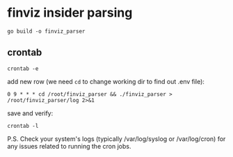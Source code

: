 # finviz insider parsing

`go build -o finviz_parser`

## crontab

`crontab -e`

add new row (we need `cd` to change working dir to find out .env file):

`0 9 * * * cd /root/finviz_parser && ./finviz_parser > /root/finviz_parser/log 2>&1`

save and verify:

`crontab -l`

P.S. Check your system's logs (typically /var/log/syslog or /var/log/cron) for any issues related to running the cron jobs.